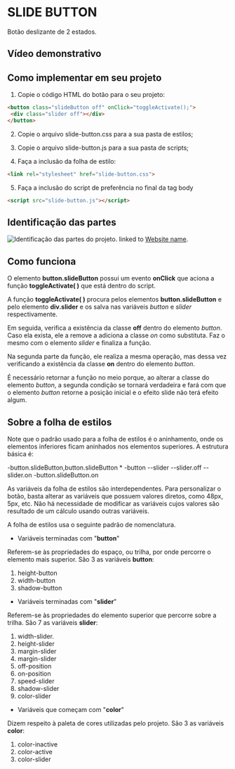 # SLIDE BUTTON

Botão deslizante de 2 estados.

## Vídeo demonstrativo

## Como implementar em seu projeto

1. Copie o código HTML do botão para o seu projeto:

 ~~~html
<button class="slideButton off" onClick="toggleActivate();">
  <div class="slider off"></div>
 </button>
~~~

2. Copie o arquivo slide-button.css para a sua pasta de estilos;

3. Copie o arquivo slide-button.js para a sua pasta de scripts;

4. Faça a inclusão da folha de estilo:

~~~html
<link rel="stylesheet" href="slide-button.css">
~~~

5. Faça a inclusão do script de preferência no final da tag body

~~~html
<script src="slide-button.js"></script>
~~~

## Identificação das partes

![Identificação das partes do projeto.](https://github.com/siaelalves/slide-button/slide-button-part-names.png) linked to [Website name](https://website.com).

## Como funciona

O elemento **button.slideButton** possui um evento **onClick** que aciona a função **toggleActivate( )** que está dentro do script.

A função **toggleActivate( )** procura pelos elementos **button.slideButton** e pelo elemento **div.slider** e os salva nas variáveis *button* e *slider* respectivamente.

Em seguida, verifica a existência da classe **off** dentro do elemento *button*. Caso ela exista, ele a remove a adiciona a classe *on* como substituta. Faz o mesmo com o elemento *slider* e finaliza a função.

Na segunda parte da função, ele realiza a mesma operação, mas dessa vez verificando a existência da classe **on** dentro do elemento *button*.

É necessário retornar a função no meio porque, ao alterar a classe do elemento *button*, a segunda condição se tornará verdadeira e fará com que o elemento *button* retorne a posição inicial e o efeito slide não terá efeito algum.

## Sobre a folha de estilos

Note que o padrão usado para a folha de estilos é o aninhamento, onde os elementos inferiores ficam aninhados nos elementos superiores. A estrutura básica é:

-button.slideButton,button.slideButton *
-button
--slider
--slider.off
--slider.on
-button.slideButton.on

As variáveis da folha de estilos são interdependentes. Para personalizar o botão, basta alterar as variáveis que possuem valores diretos, como 48px, 5px, etc. Não há necessidade de modificar as variáveis cujos valores são resultado de um cálculo usando outras variáveis.

A folha de estilos usa o seguinte padrão de nomenclatura.

- Variáveis terminadas com "**button**"

Referem-se às propriedades do espaço, ou trilha, por onde percorre o elemento mais superior. São 3 as variáveis **button**:

1) height-button
2) width-button
3) shadow-button

- Variáveis terminadas com "**slider**"

Referem-se às propriedades do elemento superior que percorre sobre a trilha. São 7 as variáveis **slider**:

1) width-slider.
2) height-slider
3) margin-slider
4) margin-slider
5) off-position
6) on-position
7) speed-slider
8) shadow-slider
9) color-slider

- Variáveis que começam com "**color**"

Dizem respeito à paleta de cores utilizadas pelo projeto. São 3 as variáveis **color**:

1) color-inactive
2) color-active
3) color-slider
